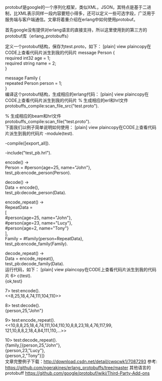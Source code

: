 protobuf是google的一个序列化框架，类似XML，JSON，其特点是基于二进制，比XML表示同样一段内容要短小得多，还可以定义一些可选字段，广泛用于服务端与客户端通信。文章将着重介绍在erlang中如何使用protobuf。

首先google没有提供对erlang语言的直接支持，所以这里使用到的第三方的protobuf库（erlang_protobuffs）

定义一个protobuf结构，保存为test.proto，如下：
[plain] view plaincopy在CODE上查看代码片派生到我的代码片
message Person {  
  required int32 age = 1;  
  required string name = 2;  
}  
  
message Family {  
  repeated Person person = 1;  
}  
编译这个protobuf结构，生成相应的erlang代码：
[plain] view plaincopy在CODE上查看代码片派生到我的代码片
% 生成相应的erl和hrl文件  
protobuffs_compile:scan_file_src("test.proto").  
  
% 生成相应的beam和hrl文件  
protobuffs_compile:scan_file("test.proto").  
下面我们以例子简单说明如何使用：
[plain] view plaincopy在CODE上查看代码片派生到我的代码片
-module(test).  
  
-compile([export_all]).  
  
-include("test_pb.hrl").  
  
encode() ->  
    Person = #person{age=25, name="John"},  
    test_pb:encode_person(Person).  
  
decode() ->  
    Data = encode(),  
    test_pb:decode_person(Data).  
  
encode_repeat() ->  
    RepeatData =  
    [  
        #person{age=25, name="John"},  
        #person{age=23, name="Lucy"},  
        #person{age=2, name="Tony"}  
    ],  
    Family = #family{person=RepeatData},  
    test_pb:encode_family(Family).  
      
decode_repeat() ->  
    Data = encode_repeat(),  
    test_pb:decode_family(Data).  
运行代码，如下：
[plain] view plaincopy在CODE上查看代码片派生到我的代码片
6> c(test).  
{ok,test}  
  
7> test:encode().  
<<8,25,18,4,74,111,104,110>>  
  
8> test:decode().  
{person,25,"John"}  
  
9> test:encode_repeat().  
<<10,8,8,25,18,4,74,111,104,110,10,8,8,23,18,4,76,117,99,  
  121,10,8,8,2,18,4,84,111,110,...>>  
  
10> test:decode_repeat().  
{family,[{person,25,"John"},  
         {person,23,"Lucy"},  
         {person,2,"Tony"}]}  
文章完整例子下载：http://download.csdn.net/detail/cwqcwk1/7087293
参考:
https://github.com/ngerakines/erlang_protobuffs/tree/master
其他语言的protobuff
https://github.com/google/protobuf/wiki/Third-Party-Add-ons